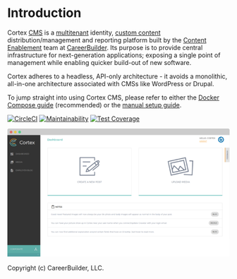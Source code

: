 # Introduction

Cortex [CMS](glossary.md#cms) is a [multitenant](https://en.wikipedia.org/wiki/Multitenancy) identity, [custom content](glossary.md#custom-content-cms) distribution/management and reporting platform built by the [Content Enablement](https://github.com/cb-talent-development) team at [CareerBuilder](https://github.com/careerbuilder). Its purpose is to provide central infrastructure for next-generation applications; exposing a single point of management while enabling quicker build-out of new software.

Cortex adheres to a headless, API-only architecture - it avoids a monolithic, all-in-one architecture associated with CMSs like WordPress or Drupal.

To jump straight into using Cortex CMS, please refer to either the [Docker Compose guide](basics/setup/docker-compose.md) \(recommended\) or the [manual setup guide](basics/setup/manual-setup.md).

[![CircleCI](https://circleci.com/gh/cortex-cms/cortex.svg?style=svg)](https://circleci.com/gh/cortex-cms/cortex) [![Maintainability](https://api.codeclimate.com/v1/badges/8c8b8b9137fa9f019aa5/maintainability)](https://codeclimate.com/github/cortex-cms/cortex/maintainability) [![Test Coverage](https://api.codeclimate.com/v1/badges/8c8b8b9137fa9f019aa5/test_coverage)](https://codeclimate.com/github/cortex-cms/cortex/test_coverage)

![](.gitbook/assets/cortex-example-screenshot.png)

Copyright \(c\) CareerBuilder, LLC.

